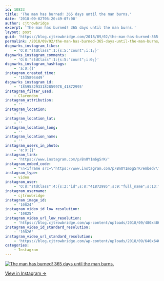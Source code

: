 ```yaml
---
id: 10823
title: 'The man has burned! 365 days until the man burns.'
date: '2018-09-02T06:20:49-07:00'
author: cjtrowbridge
excerpt: 'The man has burned! 365 days until the man burns.'
layout: post
guid: 'https://blog.cjtrowbridge.com/2018/09/02/the-man-has-burned-365-days-until-the-man-burns/'
permalink: /2018/09/02/the-man-has-burned-365-days-until-the-man-burns/
dsgnwrks_instagram_likes:
    - 'O:8:"stdClass":1:{s:5:"count";i:1;}'
dsgnwrks_instagram_comments:
    - 'O:8:"stdClass":1:{s:5:"count";i:0;}'
dsgnwrks_instagram_hashtags:
    - 'a:0:{}'
instagram_created_time:
    - '1535894449'
dsgnwrks_instagram_id:
    - '1859532933182859978_41872995'
instagram_filter_used:
    - Clarendon
instagram_attribution:
    - ''
instagram_location:
    - ''
instagram_location_lat:
    - ''
instagram_location_long:
    - ''
instagram_location_name:
    - ''
instagram_users_in_photo:
    - 'a:0:{}'
instagram_link:
    - 'https://www.instagram.com/p/BnOY1m6gSrK/'
instagram_embed_code:
    - "\n<iframe src=\"https://www.instagram.com/p/BnOY1m6gSrK/embed/\" width=\"612\" height=\"710\" frameborder=\"0\" scrolling=\"no\" allowtransparency=\"true\" class=\"insta-image-embed\"></iframe>\n"
instagram_type:
    - video
instagram_user:
    - 'O:8:"stdClass":4:{s:2:"id";s:8:"41872995";s:9:"full_name";s:13:"CJ Trowbridge";s:15:"profile_picture";s:141:"https://scontent.cdninstagram.com/vp/2a0bf6ee9c80fb714d5a904ec5a3e35b/5C2F601C/t51.2885-19/s150x150/13724650_1188772791164794_142557231_a.jpg";s:8:"username";s:12:"cjtrowbridge";}'
instagram_username:
    - cjtrowbridge
instagram_image_id:
    - '10824'
instagram_video_id_low_resolution:
    - '10825'
instagram_video_url_low_resolution:
    - 'https://blog.cjtrowbridge.com/wp-content/uploads/2018/09/480x480-video-1535894449.mp4'
instagram_video_id_standard_resolution:
    - '10826'
instagram_video_url_standard_resolution:
    - 'https://blog.cjtrowbridge.com/wp-content/uploads/2018/09/640x640-video-1535894449.mp4'
categories:
    - Instagram
---
```


[![The man has burned! 365 days until the man burns.](https://blog.cjtrowbridge.com/wp-content/uploads/2018/09/1535894449-1-1.jpg)](https://www.instagram.com/p/BnOY1m6gSrK/)

[View in Instagram ⇒](https://www.instagram.com/p/BnOY1m6gSrK/)